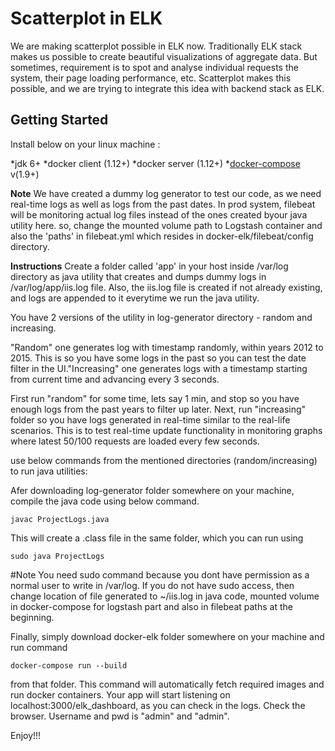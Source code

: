 # Scatterplot in ELK

We are making scatterplot possible in ELK now. Traditionally ELK stack makes us possible to create beautiful visualizations of aggregate data. But sometimes, requirement is to spot and analyse individual requests the system, their page loading performance, etc. Scatterplot makes this possible, and we are trying to integrate this idea with backend stack as ELK.

## Getting Started

Install below on your linux machine :

*jdk 6+
*docker client (1.12+) 
*docker server (1.12+)
*[docker-compose](https://docs.docker.com/compose/install/) v(1.9+) 



**Note**
We have created a dummy log generator to test our code, as we need real-time logs as well as logs from the past dates. In prod system, filebeat will be monitoring actual log files instead of the ones created byour java utility here. so, change the mounted volume path to Logstash container and also the 'paths' in filebeat.yml which resides in docker-elk/filebeat/config directory.

**Instructions**
Create a folder called 'app' in your host inside /var/log directory as java utility that creates and dumps dummy logs in
/var/log/app/iis.log file. Also, the iis.log file is created if not already existing, and logs are appended to it everytime we run the java utility.

You have 2 versions of the utility in log-generator directory - random and increasing. 

"Random" one generates log with timestamp randomly, within years 2012 to 2015. This is so you have some logs in the past so you can test the date filter in the UI."Increasing" one generates logs with a timestamp starting from current time and advancing every 3 seconds. 

First run "random" for some time, lets say 1 min, and stop so you have enough logs from the past years to filter up later. 
Next, run "increasing" folder so you have logs generated in real-time similar to the real-life scenarios. This is to test real-time update functionality in monitoring graphs where latest 50/100 requests are loaded every few seconds.

use below commands from the mentioned directories (random/increasing) to run java utilities:

Afer downloading log-generator folder somewhere on your machine,  compile the java code using below command.

```
javac ProjectLogs.java
```

This will create a .class file in the same folder, which you can run using

```
sudo java ProjectLogs
```

#Note 
You need sudo command because you dont have permission as a normal user to write in /var/log.
If you do not have sudo access, then change location of file generated to ~/iis.log in java code, mounted volume in docker-compose for logstash part and also in filebeat paths at the beginning.

Finally, simply download docker-elk folder somewhere on your machine and run command 

```
docker-compose run --build 
```

from that folder. This command will automatically fetch required images and run docker containers.
Your app will start listening on localhost:3000/elk_dashboard, as you can check in the logs.
Check the browser. Username and pwd is "admin" and "admin".

Enjoy!!!


